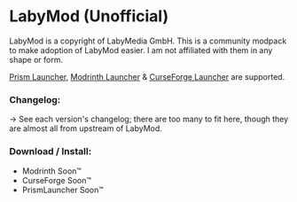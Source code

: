 # LabyMod (Unofficial)
LabyMod is a copyright of LabyMedia GmbH. This is a community modpack to make adoption of LabyMod easier. I am not affiliated with them in any shape or form.

[Prism Launcher](https://prismlauncher.org/), [Modrinth Launcher](https://modrinth.com/app) & [CurseForge Launcher](https://www.curseforge.com/download/app) are supported.

### Changelog:
-> See each version's changelog; there are too many to fit here, though they are almost all from upstream of LabyMod.

### Download / Install:
 - Modrinth Soon™️
 - CurseForge Soon™️
 - PrismLauncher Soon™️
